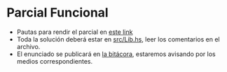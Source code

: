 # Parcial Funcional

- Pautas para rendir el parcial en [este link](https://docs.google.com/document/d/148O0DWPyzsQEOoOQgmdPri_xfvFnyYmn3OVZxKB9lg4/edit#)
- Toda la solución deberá estar en [src/Lib.hs](src/Lib.hs), leer los comentarios en el archivo.
- El enunciado se publicará en [la bitácora](http://www.pdep.com.ar/Cursos/cursadas-anteriores/2020/2020-man-jueves/2020-man-jueves-bitacora/clase10-parcialdefuncional), estaremos avisando por los medios correspondientes.
